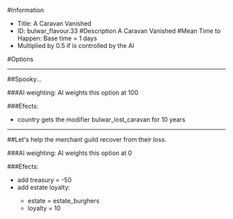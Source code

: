 #Information
 - Title: A Caravan Vanished
 - ID: bulwar_flavour.33
#Description
A Caravan Vanished
#Mean Time to Happen:
Base time = 1 days
 - Multiplied by 0.5 if is controlled by the AI

#Options

___
##Spooky...

###AI weighting:
AI weights this option at 100


###Efects:<ul><li>country gets the modifier bulwar_lost_caravan for 10 years</li></ul>

___
##Let's help the merchant guild recover from their loss.

###AI weighting:
AI weights this option at 0


###Efects:<ul><li>add treasury = -50</li><li>add estate loyalty:</li><ul><li>estate = estate_burghers</li><li>loyalty = 10</li></ul></ul>

